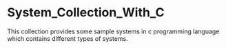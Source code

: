 # System_Collection_With_C
This collection provides some sample systems in c programming language which contains different types of systems.
